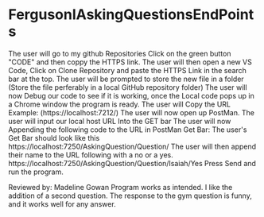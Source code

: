 # FergusonIAskingQuestionsEndPoints


The user will go to my github Repositories Click on the green button "CODE" and then coppy the HTTPS link.
The user will then open a new VS Code, Click on Clone Repository and paste the HTTPS Link in the search bar at the top.
The user will be prompted to store the new file in a folder (Store the file perferably in a local GitHub repository folder)
The user will now Debug our code to see if it is working, once the Local code pops up in a Chrome window the program is ready.
The user will Copy the URL Example: (https://localhost:7212/)
The user will now open up PostMan.
The user will input our local host URL Into the GET bar
The user will now Appending the following code to the URL in PostMan Get Bar: 
The user's Get Bar should look like this https://localhost:7250/AskingQuestion/Question/
The user will then append their name to the URL following with a no or a yes.
https://localhost:7250/AskingQuestion/Question/Isaiah/Yes
Press Send and run the program.

Reviewed by: Madeline Gowan
Program works as intended. I like the addition of a second question. The response to the gym question is funny, and it works well for any answer.
